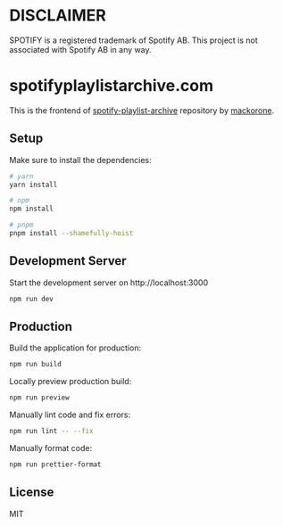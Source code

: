 # DISCLAIMER

SPOTIFY is a registered trademark of Spotify AB. This project is not associated with Spotify AB in any way.

# spotifyplaylistarchive.com

This is the frontend of [spotify-playlist-archive](https://github.com/mackorone/spotify-playlist-archive) repository by [mackorone](https://github.com/mackorone).

## Setup

Make sure to install the dependencies:

```bash
# yarn
yarn install

# npm
npm install

# pnpm
pnpm install --shamefully-hoist
```

## Development Server

Start the development server on http://localhost:3000

```bash
npm run dev
```

## Production

Build the application for production:

```bash
npm run build
```

Locally preview production build:

```bash
npm run preview
```

Manually lint code and fix errors:

```bash
npm run lint -- --fix
```

Manually format code:

```bash
npm run prettier-format
```

## License

MIT

